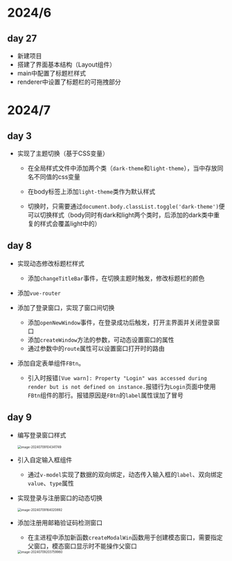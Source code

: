 # 2024/6

## day 27

- 新建项目
- 搭建了界面基本结构（Layout组件）
- main中配置了标题栏样式
- renderer中设置了标题栏的可拖拽部分

# 2024/7

## day 3

- 实现了主题切换（基于CSS变量）
  - 在全局样式文件中添加两个类（`dark-theme`和`light-theme`），当中存放同名不同值的css变量
  
  - 在body标签上添加`light-theme`类作为默认样式
  - 切换时，只需要通过`document.body.classList.toggle('dark-theme')`便可以切换样式（body同时有dark和light两个类时，后添加的dark类中重复的样式会覆盖light中的）



## day 8

- 实现动态修改标题栏样式
  - 添加`changeTitleBar`事件，在切换主题时触发，修改标题栏的颜色
  
- 添加`vue-router`

- 添加了登录窗口，实现了窗口间切换
  - 添加`openNewWindow`事件，在登录成功后触发，打开主界面并关闭登录窗口
  - 添加`createWindow`方法的参数，可动态设置窗口的属性
  - 通过参数中的`route`属性可以设置窗口打开时的路由
  
- 添加自定表单组件`FBtn`。
  - 引入时报错`[Vue warn]: Property "Login" was accessed during render but is not defined on instance.`报错行为`Login`页面中使用`FBtn`组件的那行。报错原因是`FBtn`的`label`属性误加了冒号
  
  

## day 9

- 编写登录窗口样式

  <img src="C:\Users\Young\AppData\Roaming\Typora\typora-user-images\image-20240709104341749.png" alt="image-20240709104341749" style="zoom: 50%;" />

- 引入自定输入框组件
  - 通过`v-model`实现了数据的双向绑定，动态传入输入框的`label`、双向绑定`value`、`type`属性
  
- 实现登录与注册窗口的动态切换

  <img src="C:\Users\Young\AppData\Roaming\Typora\typora-user-images\image-20240709164020892.png" alt="image-20240709164020892" style="zoom:50%;" />

- 添加注册用邮箱验证码检测窗口

  - 在主进程中添加新函数`createModalWin`函数用于创建模态窗口，需要指定父窗口，模态窗口显示时不能操作父窗口

  <img src="C:\Users\Young\AppData\Roaming\Typora\typora-user-images\image-20240709203759960.png" alt="image-20240709203759960" style="zoom:50%;" />

  
